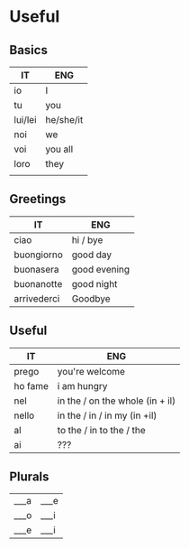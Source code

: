 # Useful

## Basics

| IT | ENG |
| --- | --- |
| io | I |
| tu | you |
| lui/lei | he/she/it |
| noi | we |
| voi | you all |
| loro | they |
|  |  |

## Greetings

| IT | ENG |
| --- | --- |
| ciao | hi / bye |
| buongiorno | good day |
| buonasera | good evening |
| buonanotte | good night |
| arrivederci | Goodbye |

## Useful

| IT | ENG |
| --- | --- |
| prego | you're welcome |
| ho fame | i am hungry |
| nel | in the / on the whole (in + il) |
| nello | in the / in / in my (in +il) |
| al | to the / in to the / the |
| ai | ??? |

## Plurals

|  |  |
| --- | --- |
| ___a | ___e |
| ___o | ___i |
| ___e | ___i |